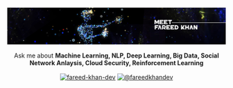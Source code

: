 ![logo](https://github.com/FareedKhan-dev/FareedKhan-dev/blob/main/aic.jpg)
<!-- <h1 align="center">Meet Fareed Hassan Khan</h1>-->
<p align="center">Ask me about <strong>Machine Learning, NLP, Deep Learning, Big Data, Social Network Anlaysis, Cloud Security, Reinforcement Learning</strong></p>

<p align="center">
<a href="https://linkedin.com/in/fareed-khan-dev" target="blank"><img align="center" src="https://raw.githubusercontent.com/rahuldkjain/github-profile-readme-generator/master/src/images/icons/Social/linked-in-alt.svg" alt="fareed-khan-dev" height="30" width="40" /></a>
<a href="https://medium.com/@fareedkhandev" target="blank"><img align="center" src="https://raw.githubusercontent.com/rahuldkjain/github-profile-readme-generator/master/src/images/icons/Social/medium.svg" alt="@fareedkhandev" height="30" width="40" /></a>
</p>
